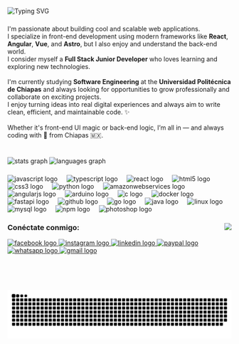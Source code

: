 <img 
  src="https://readme-typing-svg.herokuapp.com?font=Fira+Code&size=24&duration=3000&pause=1000&color=00FFFF&center=false&vCenter=true&multiline=true&width=700&lines=Hi!+I'm+Ameth+👋;Front-End+Dev+%7C+Fullstack+Jr;Lover+of+Modern+Web+Tech+⚡;Let's+build+something+awesome+together!+🚀" 
  alt="Typing SVG"
  style="height: 180px;" 
/>

###
<p align="left">
  I'm passionate about building cool and scalable web applications.<br />
  I specialize in front-end development using modern frameworks like <strong>React</strong>, <strong>Angular</strong>, <strong>Vue</strong>, and <strong>Astro</strong>, but I also enjoy and understand the back-end world.<br />
  I consider myself a <strong>Full Stack Junior Developer</strong> who loves learning and exploring new technologies.<br /><br />
  I'm currently studying <strong>Software Engineering</strong> at the <strong>Universidad Politécnica de Chiapas</strong> and always looking for opportunities to grow professionally and collaborate on exciting projects.<br />
  I enjoy turning ideas into real digital experiences and always aim to write clean, efficient, and maintainable code. ✨<br /><br />
  Whether it's front-end UI magic or back-end logic, I’m all in — and always coding with 💙 from Chiapas 🇲🇽.
</p>

###

<br clear="both">

<div align="left">
  <img src="https://github-readme-stats.vercel.app/api?username=Ameth-Toledo&hide_title=false&hide_rank=false&show_icons=true&include_all_commits=true&count_private=true&disable_animations=false&theme=dracula&locale=en&hide_border=false" height="183" alt="stats graph"  />
  <img src="https://github-readme-stats.vercel.app/api/top-langs?username=Ameth-Toledo&locale=en&hide_title=false&layout=compact&card_width=320&langs_count=5&theme=dracula&hide_border=false" height="150" alt="languages graph"  />
</div>

###

<div align="left">
  <img src="https://cdn.jsdelivr.net/gh/devicons/devicon/icons/javascript/javascript-original.svg" height="30" alt="javascript logo"  />
  <img width="12" />
  <img src="https://cdn.jsdelivr.net/gh/devicons/devicon/icons/typescript/typescript-original.svg" height="30" alt="typescript logo"  />
  <img width="12" />
  <img src="https://cdn.jsdelivr.net/gh/devicons/devicon/icons/react/react-original.svg" height="30" alt="react logo"  />
  <img width="12" />
  <img src="https://cdn.jsdelivr.net/gh/devicons/devicon/icons/html5/html5-original.svg" height="30" alt="html5 logo"  />
  <img width="12" />
  <img src="https://cdn.jsdelivr.net/gh/devicons/devicon/icons/css3/css3-original.svg" height="30" alt="css3 logo"  />
  <img width="12" />
  <img src="https://cdn.jsdelivr.net/gh/devicons/devicon/icons/python/python-original.svg" height="30" alt="python logo"  />
  <img width="12" />
  <img src="https://cdn.jsdelivr.net/gh/devicons/devicon/icons/amazonwebservices/amazonwebservices-line-wordmark.svg" height="30" alt="amazonwebservices logo"  />
  <img width="12" />
  <img src="https://cdn.jsdelivr.net/gh/devicons/devicon/icons/angularjs/angularjs-original.svg" height="30" alt="angularjs logo"  />
  <img width="12" />
  <img src="https://cdn.jsdelivr.net/gh/devicons/devicon/icons/arduino/arduino-original.svg" height="30" alt="arduino logo"  />
  <img width="12" />
  <img src="https://cdn.jsdelivr.net/gh/devicons/devicon/icons/c/c-original.svg" height="30" alt="c logo"  />
  <img width="12" />
  <img src="https://cdn.jsdelivr.net/gh/devicons/devicon/icons/docker/docker-original.svg" height="30" alt="docker logo"  />
  <img width="12" />
  <img src="https://cdn.jsdelivr.net/gh/devicons/devicon/icons/fastapi/fastapi-original.svg" height="30" alt="fastapi logo"  />
  <img width="12" />
  <img src="https://cdn.jsdelivr.net/gh/devicons/devicon/icons/github/github-original.svg" height="30" alt="github logo"  />
  <img width="12" />
  <img src="https://cdn.jsdelivr.net/gh/devicons/devicon/icons/go/go-original.svg" height="30" alt="go logo"  />
  <img width="12" />
  <img src="https://cdn.jsdelivr.net/gh/devicons/devicon/icons/java/java-original.svg" height="30" alt="java logo"  />
  <img width="12" />
  <img src="https://cdn.jsdelivr.net/gh/devicons/devicon/icons/linux/linux-original.svg" height="30" alt="linux logo"  />
  <img width="12" />
  <img src="https://cdn.jsdelivr.net/gh/devicons/devicon/icons/mysql/mysql-original.svg" height="30" alt="mysql logo"  />
  <img width="12" />
  <img src="https://cdn.jsdelivr.net/gh/devicons/devicon/icons/npm/npm-original-wordmark.svg" height="30" alt="npm logo"  />
  <img width="12" />
  <img src="https://cdn.jsdelivr.net/gh/devicons/devicon/icons/photoshop/photoshop-plain.svg" height="30" alt="photoshop logo"  />
</div>

###

<img align="right" height="150" src="https://64.media.tumblr.com/2bcc231253fd022eb2690ecf35acc4cc/f8927724f78e095f-bf/s1280x1920/50d303f64e843d3c4cd7c102ba74a1e1636b911f.gif"  />

###
<h3 align="left">Conéctate conmigo:</h3>

<div align="left">
  <a href="https://www.facebook.com/ameth.toledo.2025/" target="_blank">
    <img src="https://raw.githubusercontent.com/maurodesouza/profile-readme-generator/master/src/assets/icons/social/facebook/default.svg" width="52" height="40" alt="facebook logo" />
  </a>
  <a href="https://www.instagram.com/ameth_toled?utm_source=qr&igsh=enNjNXdpZ21mbjBn" target="_blank">
    <img src="https://raw.githubusercontent.com/maurodesouza/profile-readme-generator/master/src/assets/icons/social/instagram/default.svg" width="52" height="40" alt="instagram logo" />
  </a>
  <a href="https://www.linkedin.com/feed/?trk=sem-ga_campid.19001150288_asid.143806640876_crid.694479389938_kw.linkedin_d.c_tid.kwd-148086543_n.g_mt.e_geo.9143153" target="_blank">
    <img src="https://raw.githubusercontent.com/maurodesouza/profile-readme-generator/master/src/assets/icons/social/linkedin/default.svg" width="52" height="40" alt="linkedin logo" />
  </a>
  <a href="https://www.paypal.com/paypalme/my/settings" target="_blank">
    <img src="https://raw.githubusercontent.com/maurodesouza/profile-readme-generator/master/src/assets/icons/social/paypal/default.svg" width="52" height="40" alt="paypal logo" />
  </a>
  <a href="https://wa.me/529613037813" target="_blank">
    <img src="https://raw.githubusercontent.com/maurodesouza/profile-readme-generator/master/src/assets/icons/social/whatsapp/default.svg" width="52" height="40" alt="whatsapp logo" />
  </a>
  <a href="mailto:233363@ids.upchiapas.edu.mx">
    <img src="https://raw.githubusercontent.com/maurodesouza/profile-readme-generator/master/src/assets/icons/social/gmail/default.svg" width="52" height="40" alt="gmail logo" />
  </a>
</div>

###
<br clear="both">

<img src="https://github.com/Platane/snk/raw/output/github-contribution-grid-snake.svg" alt="Snake animation" />

###

